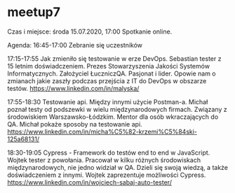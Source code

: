 # meetup7

Czas i miejsce:
środa 15.07.2020, 17:00
Spotkanie online.

Agenda:
16:45-17:00 Zebranie się uczestników

17:15-17:55 Jak zmieniło się testowanie w erze DevOps.
Sebastian tester z 15 letnim doświadczeniem. Prezes Stowarzyszenia Jakości Systemów Informatycznych. Założyciel ŁuczniczQA. Pasjonat i lider. Opowie nam o zmianach jakie zaszły podczas przejścia z IT do DevOps w obszarze testów.
https://www.linkedin.com/in/malyska/

17:55-18:30 Testowanie api. Między innymi użycie Postman-a.
Michał poznał testy od podszewki w wielu międzynarodowych firmach. Związany z środowiskiem Warszawsko-Łódzkim. Mentor dla osób wkraczających do QA.
Michał pokaże sposoby na testowanie api.
https://www.linkedin.com/in/micha%C5%82-krzemi%C5%84ski-125a68131/

18:30-19:05 Cypress - Framework do testów end to end w JavaScript.
Wojtek tester z powołania. Pracował w kilku różnych środowiskach międzynarodowych, nie jedno widział w QA. Dzieli się swoją wiedzą, a także doświadczeniem z innymi.
Wojtek zaprezentuje możliwości Cypress.
https://www.linkedin.com/in/wojciech-sabaj-auto-tester/
